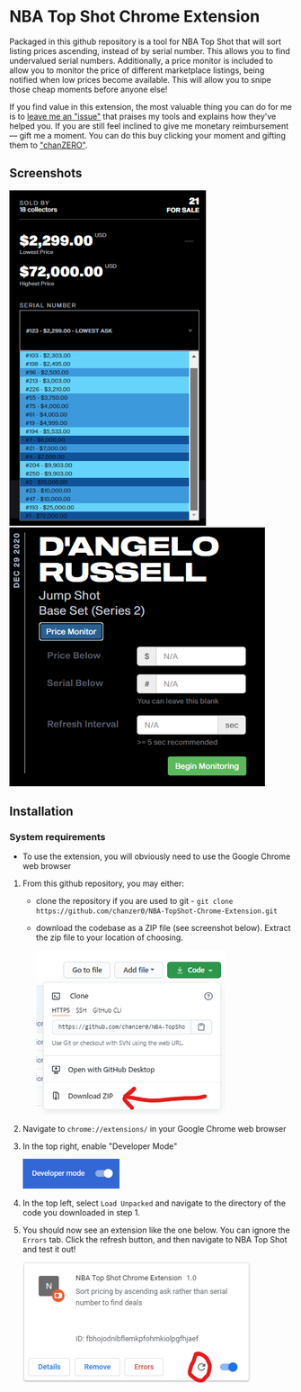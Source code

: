 # NBA Top Shot Chrome Extension

Packaged in this github repository is a tool for NBA Top Shot that will sort listing prices ascending, instead of by serial number. This allows you to find undervalued serial numbers. Additionally, a price monitor is included to allow you to monitor the price of different marketplace listings, being notified when low prices become available. This will allow you to snipe those cheap moments before anyone else!

If you find value in this extension, the most valuable thing you can do for me is to [leave me an "issue"](https://github.com/chanzer0/NBA-TopShot-Chrome-Extension/issues) that praises my tools and explains how they've helped you. If you are still feel inclined to give me monetary reimbursement — gift me a moment. You can do this buy clicking your moment and gifting them to ["chanZERO"](https://www.nbatopshot.com/user/@chanZERO).



## Screenshots
![Example screenshot](assets/readme_images/screenshot.png)
![Example screenshot2](assets/readme_images/monitor.png)


## Installation
### System requirements
- To use the extension, you will obviously need to use the Google Chrome web browser

1. From this github repository, you may either:
    - clone the repository if you are used to git - `git clone https://github.com/chanzer0/NBA-TopShot-Chrome-Extension.git`
    - download the codebase as a ZIP file (see screenshot below). Extract the zip file to your location of choosing.
    
        ![Download screenshot](assets/readme_images/download.png)

2. Navigate to `chrome://extensions/` in your Google Chrome web browser
3. In the top right, enable "Developer Mode"

    ![Dev mode](assets/readme_images/dev-mode.png)

4. In the top left, select `Load Unpacked` and navigate to the directory of the code you downloaded in step 1.
5. You should now see an extension like the one below. You can ignore the `Errors` tab. Click the refresh button, and then navigate to NBA Top Shot and test it out!
    
    ![Extension screenshot](assets/readme_images/extension.png)
